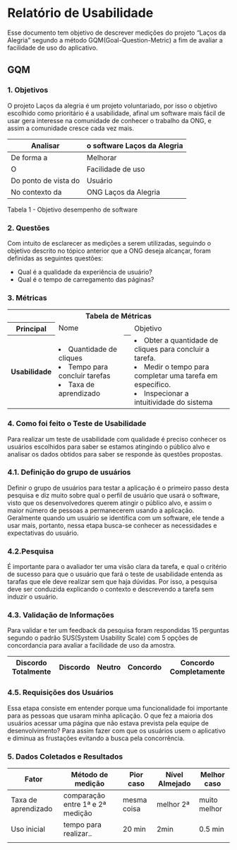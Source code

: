 # Relatório de Usabilidade
Esse documento tem objetivo de descrever medições do projeto “Laços da Alegria” segundo a método GQM(Goal-Question-Metric) a fim de avaliar a facilidade de uso do aplicativo. 
## GQM
### 1. Objetivos
O projeto Laços da alegria é um projeto voluntariado, por isso o objetivo escolhido como prioritário é a usabilidade, afinal um software mais fácil de usar gera interesse na comunidade de conhecer o trabalho da ONG, e assim a comunidade cresce cada vez mais. 


|Analisar             |o software Laços da Alegria|
|---------------------|---------------------------|
|De forma a           |Melhorar                   |
|O                    |Facilidade de uso          |
|Do ponto de vista do |Usuário                    |
|No contexto da       |ONG Laços da Alegria       |

Tabela 1 - Objetivo desempenho de software

### 2. Questões
Com intuito de esclarecer as medições a serem utilizadas, seguindo o objetivo descrito no tópico anterior que a ONG deseja alcançar, foram definidas as seguintes questões:  
* Qual é a qualidade da experiência de usuário?
* Qual é o tempo de carregamento das páginas? 
	
### 3. Métricas

<table>
  <tbody><tr>
    <th colspan="4">Tabela de Métricas</th>
  </tr>
 
 <tr>
 </tr>
<tr>
    <th colspan="1">Principal</th>
   <td colspan="2"> Nome 
  </td>
  <td colspan="2"> Objetivo 
  </td>
</tr>
<tr>
    <th >Usabilidade</th>
   <td  center> 
      <li> Quantidade de cliques </li>
      <li> Tempo para concluir tarefas</li>
      <li> Taxa de aprendizado</li>
  </td>

  <th ></th>
   <td  center> 
      <li> Obter a quantidade de cliques para concluir a tarefa. </li>
      <li> Medir o tempo para completar uma tarefa em específico.</li>
      <li> Inspecionar a intuitividade do sistema </li>
  </td>
</tr>

</table>
		
### 4. Como foi feito o Teste de Usabilidade
Para realizar um teste de usabilidade com qualidade é preciso conhecer os usuários escolhidos para saber se estamos atingindo o público alvo e analisar os dados obtidos para saber se responde às questões propostas. 

### 4.1. Definição do grupo de usuários
Definir o grupo de usuários para testar a aplicação é o primeiro passo desta pesquisa e diz muito sobre qual o perfil de usuário que usará o software, visto que os desenvolvedores querem atingir o público alvo, e assim o maior número de pessoas a permanecerem usando a aplicação. Geralmente quando um usuário se identifica com um software, ele tende a usar mais, portanto, nessa etapa  busca-se conhecer as necessidades e expectativas do usuário.

### 4.2.Pesquisa
É importante para o avaliador ter uma visão clara da tarefa, e qual o critério de sucesso para que o usuário que fará o teste de usabilidade entenda as tarafas que ele deve realizar sem que haja dúvidas. Por isso, a pesquisa deve ser conduzida explicando o contexto e descrevendo a tarefa sem induzir o usuário.

### 4.3. Validação de Informações
Para validar e ter um feedback da pesquisa foram respondidas 15 perguntas segundo o padrão SUS(System Usability Scale) com 5 opções de concordancia para avaliar a facilidade de uso da amostra.

|Discordo Totalmente|Discordo|Neutro|Concordo|Concordo Completamente|
|-------------------|--------|------|--------|----------------------|

### 4.5. Requisições dos Usuários
Essa etapa consiste em entender porque uma funcionalidade foi importante para as pessoas que usaram minha aplicação. O que fez a maioria dos usuários acessar uma página que não estava prevista pela equipe de desenvolvimento? Para assim fazer com que os usuários usem o aplicativo e diminua as frustações evitando a busca pela concorrência.

### 5. Dados Coletados e Resultados

|Fator              |Método de medição               |Pior caso  |Nível Almejado|Melhor caso  |
|-------------------|--------------------------------|-----------|--------------|-------------|
|Taxa de aprendizado|comparação entre 1ª e 2ª medição|mesma coisa|melhor 2ª     |muito melhor |
|Uso inicial|tempo para realizar..|20 min|2min|0.5 min|
||
